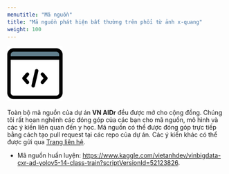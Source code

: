 ```yaml
---
menutitle: "Mã nguồn"
title: "Mã nguồn phát hiện bất thường trên phổi từ ảnh x-quang"
weight: 100
---
```


<img src="source.svg" style="width: 8rem;">

Toàn bộ mã nguồn của dự án **VN AIDr** đều được mở cho cộng đồng. Chúng tôi rất hoan nghênh các đóng góp của các bạn cho mã nguồn, mô hình và các ý kiến liên quan đến y học. Mã nguồn có thể được đóng góp trực tiếp bằng cách tạo pull request tại các repo của dự án. Các ý kiến khác có thể được gửi qua [Trang liên hệ](https://vnopenai.org/contact/).

- Mã nguồn huấn luyện: <https://www.kaggle.com/vietanhdev/vinbigdata-cxr-ad-yolov5-14-class-train?scriptVersionId=52123826>.